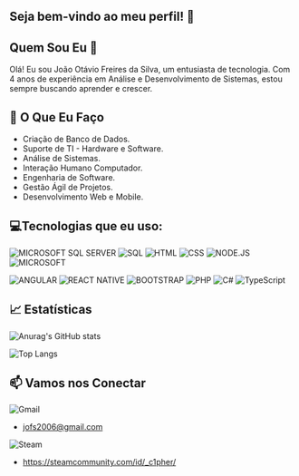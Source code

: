 ## Seja bem-vindo ao meu perfil! 👋

## Quem Sou Eu 🤔
        
Olá! Eu sou João Otávio Freires da Silva, um entusiasta de tecnologia. Com 4 anos de experiência em Análise e Desenvolvimento de Sistemas, estou sempre buscando aprender e crescer.


## 🚀 O Que Eu Faço

  - Criação de Banco de Dados.
  - Suporte de TI - Hardware e Software.
  - Análise de Sistemas.
  - Interação Humano Computador.
  - Engenharia de Software.
  - Gestão Ágil de Projetos.
  - Desenvolvimento Web e Mobile.





## 💻Tecnologias que eu uso:

![MICROSOFT SQL SERVER](https://img.shields.io/badge/Microsoft_SQL_Server-CC2927?style=for-the-badge&logo=microsoft-sql-server&logoColor=white)
![SQL](https://img.shields.io/badge/MySQL-00000F?style=for-the-badge&logo=mysql&logoColor=white)
![HTML](https://img.shields.io/badge/HTML5-E34F26?style=for-the-badge&logo=html5&logoColor=white)
![CSS](https://img.shields.io/badge/CSS3-1572B6?style=for-the-badge&logo=css3&logoColor=white)
![NODE.JS](https://img.shields.io/badge/Node.js-43853D?style=for-the-badge&logo=node.js&logoColor=white)
![MICROSOFT](https://img.shields.io/badge/Microsoft-666666?style=for-the-badge&logo=microsoft&logoColor=white)

![ANGULAR](https://img.shields.io/badge/Angular-DD0031?style=for-the-badge&logo=angular&logoColor=white)
![REACT NATIVE](https://img.shields.io/badge/React_Native-20232A?style=for-the-badge&logo=react&logoColor=61DAFB)
![BOOTSTRAP](https://img.shields.io/badge/Bootstrap-563D7C?style=for-the-badge&logo=bootstrap&logoColor=white)
![PHP](https://img.shields.io/badge/PHP-777BB4?style=for-the-badge&logo=php&logoColor=white)
![C#](https://img.shields.io/badge/C%23-239120?style=for-the-badge&logo=c-sharp&logoColor=white)
![TypeScript](https://img.shields.io/badge/TypeScript-007ACC?style=for-the-badge&logo=typescript&logoColor=white)





## 📈 Estatísticas

![Anurag's GitHub stats](https://github-readme-stats.vercel.app/api?username=joao-silva-d3v&show_icons=true&theme=transparent)


![Top Langs](https://github-readme-stats.vercel.app/api/top-langs/?username=joao-silva-d3v&layout=compact&theme=transparent)


## 📫 Vamos nos Conectar

![Gmail](https://img.shields.io/badge/Gmail-D14836?style=for-the-badge&logo=gmail&logoColor=white)
- jofs2006@gmail.com
  
![Steam](https://img.shields.io/badge/Steam-000000?style=for-the-badge&logo=steam&logoColor=white)
- https://steamcommunity.com/id/_c1pher/
